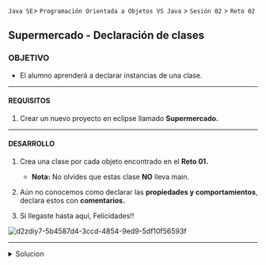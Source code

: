 
`Java SE`> `Programación Orientada a Objetos VS Java` > `Sesión 02` > `Reto 02`	

## Supermercado - Declaración de clases

### OBJETIVO

- El alumno aprenderá a declarar instancias de una clase.

<hr>

#### REQUISITOS

1. Crear un nuevo proyecto en eclipse llamado <b>Supermercado.</b>

<hr>

#### DESARROLLO

1. Crea una clase por cada objeto encontrado en el <b>Reto 01.</b>
   - <b>Nota:</b> No olvides que estas clase <b>NO</b> lleva main.
   
2. Aún no conocemos como declarar las <b>propiedades y comportamientos</b>, declara estos con <b>comentarios.</b>

3. Si llegaste hasta aquí, Felicidades!!

![d2zdiy7-5b4587d4-3ccd-4854-9ed9-5df10f56593f](https://user-images.githubusercontent.com/56565204/67222356-c38ddc00-f3f2-11e9-93a0-f6fbfc420ab5.png)

<hr>

<details>
	<summary>Solucion</summary>
	<p> 1. Crear un nuevo proyecto llamado <b>Supermercado.</b> </p>
	<p> 2. Crear una clase por cada objeto encontrado en el <b>Reto 01</b>. </p>
	<p> Solución - clases declaradas: <b>Usuario, Pedido y Producto</b> </p>
</details>
